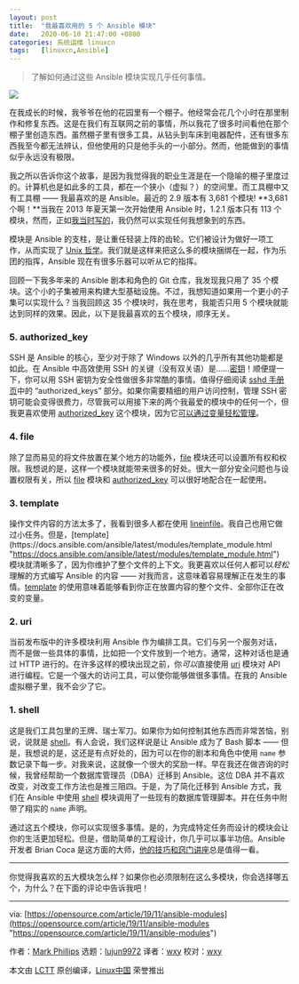 ```yaml
---
layout: post
title:	"我最喜欢用的 5 个 Ansible 模块"
date:	2020-06-10 21:47:00 +0800 
categories:	系统运维 linuxcn 
tags:	[linuxcn,Ansible]
---
```




> 
> 了解如何通过这些 Ansible 模块实现几乎任何事情。
> 
> 
> 


![](/Asserts/Images//attachment/album/202006/10/214614z2jv4zvet5kw322o.jpg)


在我成长的时候，我爷爷在他的花园里有一个棚子。他经常会花几个小时在那里制作和修复东西。这是在我们有互联网之前的事情，所以我花了很多时间看他在那个棚子里创造东西。虽然棚子里有很多工具，从钻头到车床到电器配件，还有很多东西我至今都无法辨认，但他使用的只是他手头的一小部分。然而，他能做到的事情似乎永远没有极限。


我之所以告诉你这个故事，是因为我觉得我的职业生涯是在一个隐喻的棚子里度过的。计算机也是如此多的工具，都在一个狭小（虚拟？）的空间里。而工具棚中又有工具棚 —— 我最喜欢的是 Ansible。最近的 2.9 版本有 3,681 个模块! \*\*3,681 个啊！\*\*当我在 2013 年夏天第一次开始使用 Ansible 时，1.2.1 版本只有 113 个模块，然而，正如[我当时写的](http://probably.co.uk/post/puppet-vs-chef-vs-ansible/ "http://probably.co.uk/post/puppet-vs-chef-vs-ansible/")，我仍然可以实现任何我想象到的东西。


模块是 Ansible 的支柱，是让重任轻装上阵的齿轮。它们被设计为做好一项工作，从而实现了 [Unix 哲学](https://en.wikipedia.org/wiki/Unix_philosophy#Do_One_Thing_and_Do_It_Well "https://en.wikipedia.org/wiki/Unix_philosophy#Do_One_Thing_and_Do_It_Well")。我们就是这样来把这么多的模块捆绑在一起，作为乐团的指挥，Ansible 现在有很多乐器可以听从它的指挥。


回顾一下我多年来的 Ansible 剧本和角色的 Git 仓库，我发现我只用了 35 个模块。这个小的子集被用来构建大型基础设施。不过，我想知道如果用一个更小的子集可以实现什么？当我回顾这 35 个模块时，我在思考，我能否只用 5 个模块就能达到同样的效果。因此，以下是我最喜欢的五个模块，顺序无关。


### 5. authorized\_key


SSH 是 Ansible 的核心，至少对于除了 Windows 以外的几乎所有其他功能都是如此。在 Ansible 中高效使用 SSH 的关键（没有双关语）是……[密钥](https://linux.die.net/man/1/ssh-keygen "https://linux.die.net/man/1/ssh-keygen")！顺便提一下，你可以用 SSH 密钥为安全性做很多非常酷的事情。值得仔细阅读 [sshd 手册页](https://linux.die.net/man/8/sshd "https://linux.die.net/man/8/sshd")中的 “authorized\_keys” 部分。如果你需要精细的用户访问控制，管理 SSH 密钥可能会变得很费力，尽管我可以用接下来的两个我最爱的模块中的任何一个，但我更喜欢使用 [authorized\_key](https://docs.ansible.com/ansible/latest/modules/authorized_key_module.html "https://docs.ansible.com/ansible/latest/modules/authorized_key_module.html") 这个模块，因为它[可以通过变量轻松管理](https://github.com/phips/ansible-demos/blob/3bf59df1eb2390b31b5c42333197e2fbb7fec93f/roles/ansible-users/tasks/main.yml#L35 "https://github.com/phips/ansible-demos/blob/3bf59df1eb2390b31b5c42333197e2fbb7fec93f/roles/ansible-users/tasks/main.yml#L35")。


### 4. file


除了显而易见的将文件放置在某个地方的功能外，[file](https://docs.ansible.com/ansible/latest/modules/file_module.html "https://docs.ansible.com/ansible/latest/modules/file_module.html") 模块还可以设置所有权和权限。我想说的是，这样一个模块就能带来很多的好处。很大一部分安全问题也与设置权限有关，所以 [file](https://docs.ansible.com/ansible/latest/modules/file_module.html "https://docs.ansible.com/ansible/latest/modules/file_module.html") 模块和 [authorized\_key](https://docs.ansible.com/ansible/latest/modules/authorized_key_module.html "https://docs.ansible.com/ansible/latest/modules/authorized_key_module.html") 可以很好地配合在一起使用。


### 3. template


操作文件内容的方法太多了，我看到很多人都在使用 [lineinfile](https://docs.ansible.com/ansible/latest/modules/lineinfile_module.html "https://docs.ansible.com/ansible/latest/modules/lineinfile_module.html")。我自己也用它做过小任务。但是，[template](https://docs.ansible.com/ansible/latest/modules/template_module.html "https://docs.ansible.com/ansible/latest/modules/template_module.html") 模块就清晰多了，因为你维护了整个文件的上下文。我更喜欢以任何人都可以*轻松*理解的方式编写 Ansible 的内容 —— 对我而言，这意味着容易理解正在发生的事情。[template](https://docs.ansible.com/ansible/latest/modules/template_module.html "https://docs.ansible.com/ansible/latest/modules/template_module.html") 的使用意味着能够看到你正在放置内容的整个文件、全部你正在改变的变量。


### 2. uri


当前发布版中的许多模块利用 Ansible 作为编排工具。它们与另一个服务对话，而不是做一些具体的事情，比如把一个文件放到一个地方。通常，这种对话也是通过 HTTP 进行的。在许多这样的模块出现之前，你*可以*直接使用 [uri](https://docs.ansible.com/ansible/latest/modules/uri_module.html "https://docs.ansible.com/ansible/latest/modules/uri_module.html") 模块对 API 进行编程。它是一个强大的访问工具，可以使你能够做很多事情。在我的 Ansible 虚拟棚子里，我不会少了它。


### 1. shell


这是我们工具包里的王牌、瑞士军刀。如果你为如何控制其他东西而非常苦恼，别说，说就是 [shell](https://docs.ansible.com/ansible/latest/modules/shell_module.html "https://docs.ansible.com/ansible/latest/modules/shell_module.html")。有人会说，我们这样说是让 Ansible 成为了 Bash 脚本 —— 但是，我想说的是，这还是有点好处的，因为可以在你的剧本和角色中使用 `name` 参数记录下每一步。对我来说，这就像一个很大的奖励一样。早在我还在做咨询的时候，我曾经帮助一个数据库管理员（DBA）迁移到 Ansible。这位 DBA 并不喜欢改变，对改变工作方法也是推三阻四。于是，为了简化迁移到 Ansible 方式，我们在 Ansible 中使用 [shell](https://docs.ansible.com/ansible/latest/modules/shell_module.html "https://docs.ansible.com/ansible/latest/modules/shell_module.html") 模块调用了一些现有的数据库管理脚本。并在任务中附带了翔实的 `name` 声明。


通过这五个模块，你可以实现很多事情。是的，为完成特定任务而设计的模块会让你的生活更加轻松。但是，借助简单的工程设计，你几乎可以事半功倍。Ansible 开发者 Brian Coca 是这方面的大师，[他的技巧和窍门讲座](https://www.ansible.com/ansible-tips-and-tricks "https://www.ansible.com/ansible-tips-and-tricks")总是值得一看。




---


你觉得我喜欢的五大模块怎么样？如果你也必须限制在这么多模块，你会选择哪五个，为什么？在下面的评论中告诉我吧！




---


via: [https://opensource.com/article/19/11/ansible-modules](https://opensource.com/article/19/11/ansible-modules "https://opensource.com/article/19/11/ansible-modules")


作者：[Mark Phillips](https://opensource.com/users/markp "https://opensource.com/users/markp") 选题：[lujun9972](https://github.com/lujun9972 "https://github.com/lujun9972") 译者：[wxy](https://github.com/wxy "https://github.com/wxy") 校对：[wxy](https://github.com/wxy "https://github.com/wxy")


本文由 [LCTT](https://github.com/LCTT/TranslateProject "https://github.com/LCTT/TranslateProject") 原创编译，[Linux中国](https://linux.cn/ "https://linux.cn/") 荣誉推出
